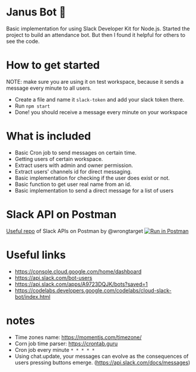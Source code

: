 # Janus Bot 🤖

Basic implementation for using Slack Developer Kit for Node.js.
Started the project to build an attendance bot. But then I found it helpful for others to see the code.

# How to get started

NOTE: make sure you are using it on test workspace, because it sends a message every minute to all users.

* Create a file and name it `slack-token` and add your slack token there.
* Run `npm start`
* Done! you should receive a message every minute on your workspace

# What is included

* Basic Cron job to send messages on certain time.
* Getting users of certain workspace.
* Extract users with admin and owner permission.
* Extract users' channels id for direct messaging.
* Basic implementation for checking if the user does exist or not.
* Basic function to get user real name from an id.
* Basic implementation to send a direct message for a list of users

# Slack API on Postman

[Useful repo](https://github.com/wrongtarget/slack-api-postman)
 of Slack APIs on Postman by @wrongtarget
[![Run in Postman](https://run.pstmn.io/button.png)](https://www.getpostman.com/run-collection/367a545243e751d9d3b1)


# Useful links

* https://console.cloud.google.com/home/dashboard
* https://api.slack.com/bot-users
* https://api.slack.com/apps/A9723DQJK/bots?saved=1
* https://codelabs.developers.google.com/codelabs/cloud-slack-bot/index.html

# notes

* Time zones name: https://momentjs.com/timezone/
* Corn job time parser: https://crontab.guru
* Cron job every minute `* * * * *`
* Using chat.update, your messages can evolve as the consequences of users pressing buttons emerge. (https://api.slack.com/docs/messages)
